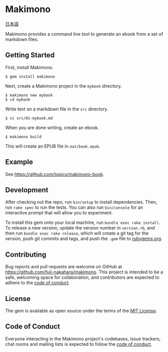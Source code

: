 # Makimono

[日本語](README-ja.md)

Makimono provides a command line tool to generate an ebook from a set of markdown files.

## Getting Started

First, install Makimono.

    $ gem install makimono

Next, create a Makimono project in the `mybook` directory.

    $ makimono new mybook
    $ cd mybook

Write text on a markdown file in the `src` directory.

    $ vi src/01-mybook.md

When you are done writing, create an ebook.

    $ makimono build

This will create an EPUB file in `out/book.epub`.

## Example

See https://github.com/topics/makimono-book.

## Development

After checking out the repo, run `bin/setup` to install dependencies. Then, run `rake spec` to run the tests. You can also run `bin/console` for an interactive prompt that will allow you to experiment.

To install this gem onto your local machine, run `bundle exec rake install`. To release a new version, update the version number in `version.rb`, and then run `bundle exec rake release`, which will create a git tag for the version, push git commits and tags, and push the `.gem` file to [rubygems.org](https://rubygems.org).

## Contributing

Bug reports and pull requests are welcome on GitHub at https://github.com/fuji-nakahara/makimono. This project is intended to be a safe, welcoming space for collaboration, and contributors are expected to adhere to the [code of conduct](https://github.com/fuji-nakahara/makimono/blob/master/CODE_OF_CONDUCT.md).

## License

The gem is available as open source under the terms of the [MIT License](https://opensource.org/licenses/MIT).

## Code of Conduct

Everyone interacting in the Makimono project's codebases, issue trackers, chat rooms and mailing lists is expected to follow the [code of conduct](https://github.com/fuji-nakahara/makimono/blob/master/CODE_OF_CONDUCT.md).

